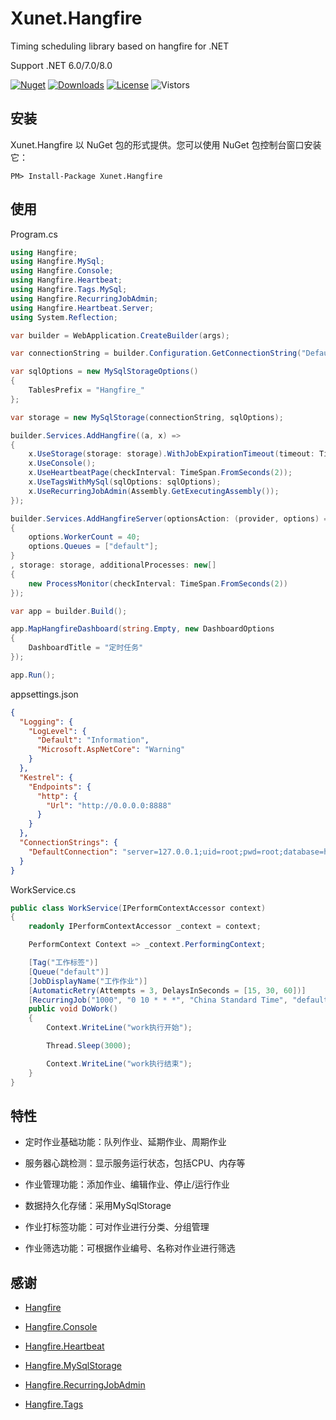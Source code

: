 # Xunet.Hangfire

Timing scheduling library based on hangfire for .NET

Support .NET 6.0/7.0/8.0

[![Nuget](https://img.shields.io/nuget/v/Xunet.Hangfire.svg?style=flat-square)](https://www.nuget.org/packages/Xunet.Hangfire)
[![Downloads](https://img.shields.io/nuget/dt/Xunet.Hangfire.svg?style=flat-square)](https://www.nuget.org/stats/packages/Xunet.Hangfire?groupby=Version)
[![License](https://img.shields.io/github/license/shelley-xl/Xunet.Hangfire.svg)](https://github.com/shelley-xl/Xunet.Hangfire/blob/master/LICENSE)
![Vistors](https://visitor-badge.laobi.icu/badge?page_id=https://github.com/shelley-xl/Xunet.Hangfire)

## 安装

Xunet.Hangfire 以 NuGet 包的形式提供。您可以使用 NuGet 包控制台窗口安装它：

```
PM> Install-Package Xunet.Hangfire
```

## 使用

Program.cs

```c#
using Hangfire;
using Hangfire.MySql;
using Hangfire.Console;
using Hangfire.Heartbeat;
using Hangfire.Tags.MySql;
using Hangfire.RecurringJobAdmin;
using Hangfire.Heartbeat.Server;
using System.Reflection;

var builder = WebApplication.CreateBuilder(args);

var connectionString = builder.Configuration.GetConnectionString("DefaultConnection") ?? throw new ArgumentException("connectionString");

var sqlOptions = new MySqlStorageOptions()
{
    TablesPrefix = "Hangfire_"
};

var storage = new MySqlStorage(connectionString, sqlOptions);

builder.Services.AddHangfire((a, x) =>
{
    x.UseStorage(storage: storage).WithJobExpirationTimeout(timeout: TimeSpan.FromDays(7));
    x.UseConsole();
    x.UseHeartbeatPage(checkInterval: TimeSpan.FromSeconds(2));
    x.UseTagsWithMySql(sqlOptions: sqlOptions);
    x.UseRecurringJobAdmin(Assembly.GetExecutingAssembly());
});

builder.Services.AddHangfireServer(optionsAction: (provider, options) =>
{
    options.WorkerCount = 40;
    options.Queues = ["default"];
}
, storage: storage, additionalProcesses: new[]
{
    new ProcessMonitor(checkInterval: TimeSpan.FromSeconds(2))
});

var app = builder.Build();

app.MapHangfireDashboard(string.Empty, new DashboardOptions
{
    DashboardTitle = "定时任务"
});

app.Run();
```

appsettings.json

```json
{
  "Logging": {
    "LogLevel": {
      "Default": "Information",
      "Microsoft.AspNetCore": "Warning"
    }
  },
  "Kestrel": {
    "Endpoints": {
      "http": {
        "Url": "http://0.0.0.0:8888"
      }
    }
  },
  "ConnectionStrings": {
    "DefaultConnection": "server=127.0.0.1;uid=root;pwd=root;database=hangfire;Allow User Variables=True;"
  }
}
```

WorkService.cs

```c#
public class WorkService(IPerformContextAccessor context)
{
    readonly IPerformContextAccessor _context = context;

    PerformContext Context => _context.PerformingContext;

    [Tag("工作标签")]
    [Queue("default")]
    [JobDisplayName("工作作业")]
    [AutomaticRetry(Attempts = 3, DelaysInSeconds = [15, 30, 60])]
    [RecurringJob("1000", "0 10 * * *", "China Standard Time", "default")]
    public void DoWork()
    {
        Context.WriteLine("work执行开始");

        Thread.Sleep(3000);

        Context.WriteLine("work执行结束");
    }
}
```

## 特性

- 定时作业基础功能：队列作业、延期作业、周期作业

- 服务器心跳检测：显示服务运行状态，包括CPU、内存等

- 作业管理功能：添加作业、编辑作业、停止/运行作业

- 数据持久化存储：采用MySqlStorage

- 作业打标签功能：可对作业进行分类、分组管理

- 作业筛选功能：可根据作业编号、名称对作业进行筛选

## 感谢

- [Hangfire](https://github.com/HangfireIO/Hangfire)

- [Hangfire.Console](https://github.com/pieceofsummer/Hangfire.Console)

- [Hangfire.Heartbeat](https://github.com/ahydrax/Hangfire.Heartbeat)

- [Hangfire.MySqlStorage](https://github.com/arnoldasgudas/Hangfire.MySqlStorage)

- [Hangfire.RecurringJobAdmin](https://github.com/bamotav/Hangfire.RecurringJobAdmin)

- [Hangfire.Tags](https://github.com/face-it/Hangfire.Tags)
